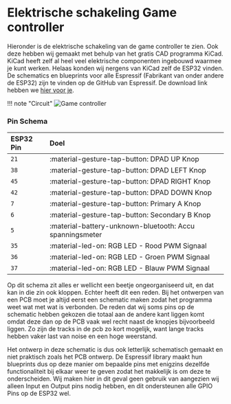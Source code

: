 # Elektrische schakeling Game controller

Hieronder is de elektrische schakeling van de game controller te zien. Ook deze hebben wij gemaakt met behulp van het gratis CAD programma KiCad. KiCad heeft zelf al heel veel elektrische componenten ingebouwd waarmee je kunt werken. Helaas konden wij nergens van KiCad zelf de ESP32 vinden. De schematics en blueprints voor alle Espressif (Fabrikant van onder andere de ESP32) zijn te vinden op de GitHub van Espressif. De download link hebben we [hier voor je](https://github.com/espressif/kicad-libraries/releases/download/2.0.6/espressif-kicad-addon.zip).

!!! note "Circuit" 
    ![Game controller](https://cdn.discordapp.com/attachments/1152210205300502610/1199295101231431740/image.png?ex=65c20599&is=65af9099&hm=9cc2ba6622b5acb499b66a322e4167d01604f799436e0e7d8e2d86b4d67ef15c&)

### Pin Schema
| ESP32 Pin   | Doel                                                     |
| :---------- | :------------------------------------------------------- |
| `21`        | :material-gesture-tap-button: DPAD UP Knop               |
| `38`        | :material-gesture-tap-button: DPAD LEFT Knop             |
| `45`        | :material-gesture-tap-button: DPAD RIGHT Knop            |
| `42`        | :material-gesture-tap-button: DPAD DOWN Knop             |
| `7`         | :material-gesture-tap-button: Primary A Knop             |
| `6`         | :material-gesture-tap-button: Secondary B Knop           |
| `5`         | :material-battery-unknown-bluetooth: Accu spanningsmeter |
| `35`        | :material-led-on: RGB LED - Rood PWM Signaal             |
| `36`        | :material-led-on: RGB LED - Groen PWM Signaal            |
| `37`        | :material-led-on: RGB LED - Blauw PWM Signaal            |



Op dit schema zit alles er wellicht een beetje ongeorganiseerd uit, en dat kan in die zin ook kloppen. Echter heeft dit een reden. Bij het ontwerpen van een PCB moet je altijd eerst een schematic maken zodat het programma weet wat met wat is verbonden. De reden dat wij soms pins op de schematic hebben gekozen die totaal aan de andere kant liggen komt omdat deze dan op de PCB vaak wel recht naast de knopjes bijvoorbeeld liggen. Zo zijn de tracks in de pcb zo kort mogelijk, want lange tracks hebben vaker last van noise en een hoge weerstand.

Het ontwerp in deze schematic is dus ook letterlijk schematisch gemaakt en niet praktisch zoals het PCB ontwerp. De Espressif library maakt hun blueprints dus op deze manier om bepaalde pins met enigzins dezelfde functionaliteit bij elkaar weer te geven zodat het makkelijk is om deze te onderscheiden. Wij maken hier in dit geval geen gebruik van aangezien wij alleen Input en Output pins nodig hebben, en dit ondersteunen alle GPIO Pins op de ESP32 wel.




